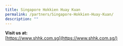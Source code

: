 ```yaml
---
title: Singapore Hokkien Huay Kuan
permalink: /partners/Singapore-Hokkien-Huay-Kuan/
description: ""
---
```


**Visit us at:**<br>
[https://www.shhk.com.sg](https://www.shhk.com.sg/)